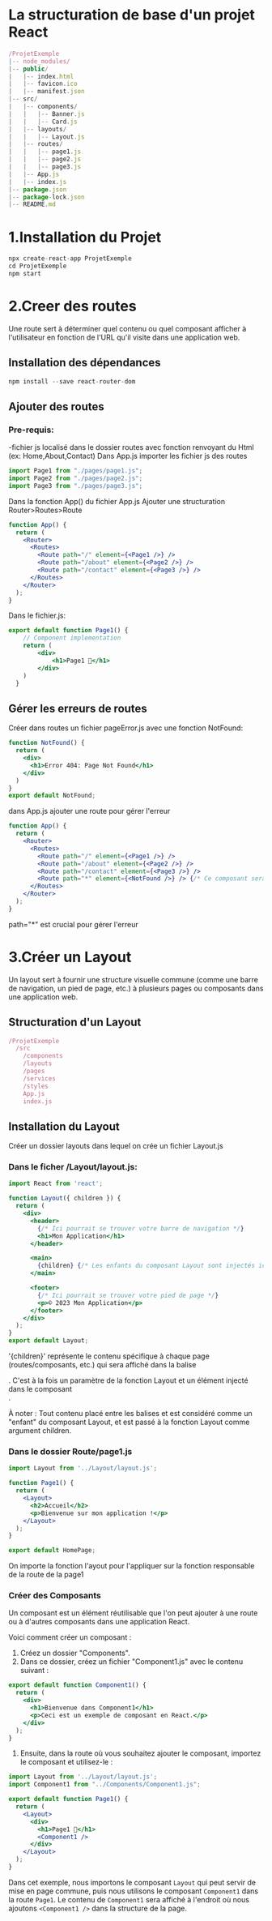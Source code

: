 # La structuration de base d'un projet React
```jsx
/ProjetExemple
|-- node_modules/
|-- public/
|   |-- index.html
|   |-- favicon.ico
|   |-- manifest.json
|-- src/
|   |-- components/
|   |   |-- Banner.js
|   |   |-- Card.js
|   |-- layouts/
|   |   |-- Layout.js
|   |-- routes/
|   |   |-- page1.js
|   |   |-- page2.js
|   |   |-- page3.js
|   |-- App.js
|   |-- index.js
|-- package.json
|-- package-lock.json
|-- README.md


```
# 1.Installation du Projet
```jsx
npx create-react-app ProjetExemple
cd ProjetExemple
npm start

```

# 2.Creer des routes
Une route sert à déterminer quel contenu ou quel composant afficher à l'utilisateur en fonction de l'URL qu'il visite dans une application web.
## Installation des dépendances
```jsx
npm install --save react-router-dom
```
## Ajouter des routes 
### Pre-requis:
-fichier js localisé dans le dossier routes avec fonction renvoyant du Html (ex: Home,About,Contact)
Dans App.js importer les fichier js des routes
```jsx
import Page1 from "./pages/page1.js";
import Page2 from "./pages/page2.js";
import Page3 from "./pages/page3.js";
```

Dans la fonction App() du fichier App.js Ajouter une structuration Router>Routes>Route
```jsx
function App() {
  return (
    <Router>
      <Routes>
        <Route path="/" element={<Page1 />} />
        <Route path="/about" element={<Page2 />} />
        <Route path="/contact" element={<Page3 />} />
      </Routes>
    </Router>
  );
}
```
Dans le fichier.js:
```jsx
export default function Page1() {
    // Component implementation
    return (
        <div>
            <h1>Page1 🧮</h1>
        </div>
    )
  }
```
## Gérer les erreurs de routes 
Créer dans routes un fichier pageError.js avec une fonction NotFound:
```jsx
function NotFound() {
  return (
    <div>
      <h1>Error 404: Page Not Found</h1>
    </div>
  )
}
export default NotFound;
```
dans App.js ajouter une route pour gérer l'erreur 
```jsx
function App() {
  return (
    <Router>
      <Routes>
        <Route path="/" element={<Page1 />} />
        <Route path="/about" element={<Page2 />} />
        <Route path="/contact" element={<Page3 />} />
        <Route path="*" element={<NotFound />} /> {/* Ce composant sera affiché lorsqu'aucune des routes précédentes n'a été appariée */}
      </Routes>
    </Router>
  );
}
```
path="*" est crucial pour gérer l'erreur

# 3.Créer un Layout
Un layout sert à fournir une structure visuelle commune (comme une barre de navigation, un pied de page, etc.) à plusieurs pages ou composants dans une application web.
## Structuration d'un Layout
```jsx
/ProjetExemple
  /src
    /components
    /layouts
    /pages
    /services
    /styles
    App.js
    index.js

```
## Installation du Layout
Créer un dossier layouts dans lequel on crée un fichier Layout.js

### Dans le ficher /Layout/layout.js:
```jsx
import React from 'react';

function Layout({ children }) {
  return (
    <div>
      <header>
        {/* Ici pourrait se trouver votre barre de navigation */}
        <h1>Mon Application</h1>
      </header>

      <main>
        {children} {/* Les enfants du composant Layout sont injectés ici */}
      </main>

      <footer>
        {/* Ici pourrait se trouver votre pied de page */}
        <p>© 2023 Mon Application</p>
      </footer>
    </div>
  );
}
export default Layout;
```
'{children}' représente le contenu spécifique à chaque page (routes/composants, etc.) qui sera affiché dans la balise <main>. C'est à la fois un paramètre de la fonction Layout et un élément injecté dans le composant <main>.

À noter : Tout contenu placé entre les balises <Layout> et </Layout> est considéré comme un "enfant" du composant Layout, et est passé à la fonction Layout comme argument children.

### Dans le dossier Route/page1.js
```jsx
import Layout from '../Layout/layout.js'; 

function Page1() {
  return (
    <Layout>
      <h2>Accueil</h2>
      <p>Bienvenue sur mon application !</p>
    </Layout>
  );
}

export default HomePage;
```
On importe la fonction l'ayout pour l'appliquer sur la fonction responsable de la route de la page1


### Créer des Composants

Un composant est un élément réutilisable que l'on peut ajouter à une route ou à d'autres composants dans une application React.

Voici comment créer un composant :

1. Créez un dossier "Components".
2. Dans ce dossier, créez un fichier "Component1.js" avec le contenu suivant :

```jsx
export default function Component1() {
  return (
    <div>
      <h1>Bienvenue dans Component1</h1>
      <p>Ceci est un exemple de composant en React.</p>
    </div>
  );
}

```

1. Ensuite, dans la route où vous souhaitez ajouter le composant, importez le composant et utilisez-le :

```jsx
import Layout from '../Layout/layout.js';
import Component1 from "../Components/Component1.js";

export default function Page1() {
  return (
    <Layout>
      <div>
        <h1>Page1 🧮</h1>
        <Component1 />
      </div>
    </Layout>
  );
}

```

Dans cet exemple, nous importons le composant `Layout` qui peut servir de mise en page commune, puis nous utilisons le composant `Component1` dans la route `Page1`. Le contenu de `Component1` sera affiché à l'endroit où nous ajoutons `<Component1 />` dans la structure de la page.